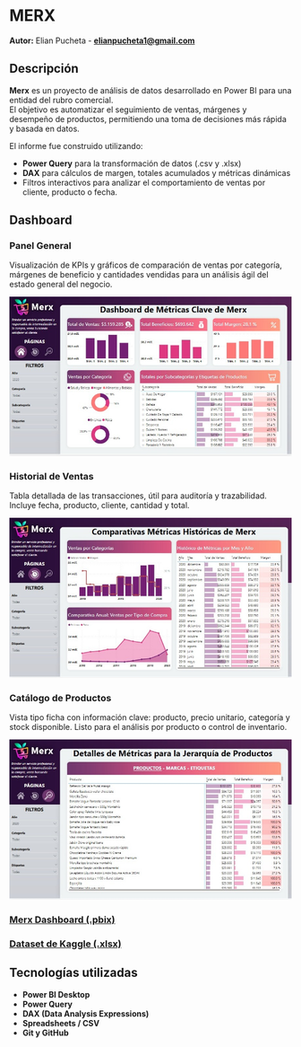 # MERX

**Autor:** Elian Pucheta - **elianpucheta1@gmail.com**

## Descripción

**Merx** es un proyecto de análisis de datos desarrollado en Power BI para una entidad del rubro comercial.  
El objetivo es automatizar el seguimiento de ventas, márgenes y desempeño de productos, permitiendo una toma de decisiones más rápida y basada en datos.

El informe fue construido utilizando:

- **Power Query** para la transformación de datos (.csv y .xlsx)  
- **DAX** para cálculos de margen, totales acumulados y métricas dinámicas  
- Filtros interactivos para analizar el comportamiento de ventas por cliente, producto o fecha.

## Dashboard

### Panel General
Visualización de KPIs y gráficos de comparación de ventas por categoría, márgenes de beneficio y cantidades vendidas para un análisis ágil del estado general del negocio.

![Panel](MERX/imagenes/PREVIA%201.jpeg)

### Historial de Ventas
Tabla detallada de las transacciones, útil para auditoría y trazabilidad.  
Incluye fecha, producto, cliente, cantidad y total.

![Historial](MERX/imagenes/PREVIA%202.jpeg)

### Catálogo de Productos
Vista tipo ficha con información clave: producto, precio unitario, categoría y stock disponible. Listo para el análisis por producto o control de inventario.

![Catálogo](MERX/imagenes/PREVIA%203.jpeg)

### [Merx Dashboard (.pbix)](MERX/pbix/)

### [Dataset de Kaggle (.xlsx)](/MERX/dataset)

## Tecnologías utilizadas

- **Power BI Desktop**
- **Power Query**
- **DAX (Data Analysis Expressions)**
- **Spreadsheets / CSV**
- **Git y GitHub**